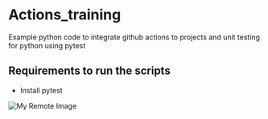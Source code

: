 # Actions_training

Example python code to integrate github actions to projects and unit testing for python using pytest

## Requirements to run the scripts

- Install pytest <br>

![My Remote Image](https://res.cloudinary.com/practicaldev/image/fetch/s--qIqN8jO8--/c_limit%2Cf_auto%2Cfl_progressive%2Cq_auto%2Cw_880/https://cdn.svc.oneadvanced.com/engineering-blogs/github-reusable-workflows-and-custom-actions/title.png)
